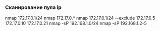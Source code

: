
### Сканирование пула ip

nmap 172.17.0.1/24
nmap 172.17.0.*
nmap 172.17.0.1/24 --exclude 172.17.0.5 172.17.0.10 172.17.0.21
nmap -sP 192.168.1.0/24
nmap -sP 192.168.1.2-5
